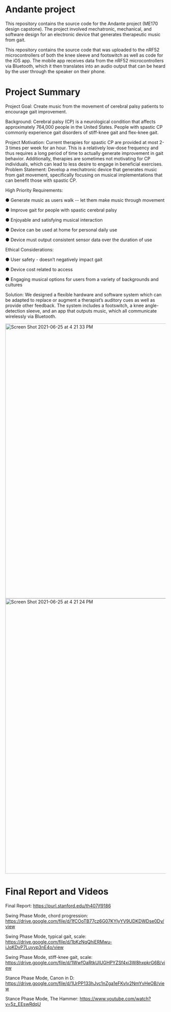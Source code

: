 # Andante project

This repository contains the source code for the Andante project (ME170 design capstone). The project involved mechatronic, mechanical, and software design for an electronic device that generates therapeutic music from gait.


This repository contains the source code that was uploaded to the nRF52 microcontrollers of both the knee sleeve and footswitch as well as code for the iOS app.
The mobile app receives data from the nRF52 microcontrollers via Bluetooth, which it then
translates into an audio output that can be heard by the user through the speaker on their phone.



# Project Summary

Project Goal: Create music from the movement of cerebral palsy patients to encourage gait
improvement.

Background: Cerebral palsy (CP) is a neurological condition that affects approximately 764,000
people in the United States. People with spastic CP commonly experience gait disorders of
stiff-knee gait and flex-knee gait.

Project Motivation: Current therapies for spastic CP are provided at most 2-3 times per week
for an hour. This is a relatively low-dose frequency and thus requires a long period of time to
actually generate improvement in gait behavior. Additionally, therapies are sometimes not
motivating for CP individuals, which can lead to less desire to engage in beneficial exercises.
Problem Statement: Develop a mechatronic device that generates music from gait movement,
specifically focusing on musical implementations that can benefit those with spastic CP.

High Priority Requirements:

  ● Generate music as users walk -- let them make music through movement

  ● Improve gait for people with spastic cerebral palsy

  ● Enjoyable and satisfying musical interaction

  ● Device can be used at home for personal daily use

  ● Device must output consistent sensor data over the duration of use

Ethical Considerations:

  ● User safety - doesn’t negatively impact gait

  ● Device cost related to access

  ● Engaging musical options for users from a variety of backgrounds and cultures

Solution: We designed a flexible hardware and software system which can be adapted to replace
or augment a therapist’s auditory cues as well as provide other feedback. The system includes a
footswitch, a knee angle-detection sleeve, and an app that outputs music, which all communicate wirelessly via Bluetooth.

<img width="861" alt="Screen Shot 2021-06-25 at 4 21 33 PM" src="https://user-images.githubusercontent.com/71303021/123486328-6ee03280-d5d1-11eb-97b1-396c7b43f2cb.png">
<img width="862" alt="Screen Shot 2021-06-25 at 4 21 24 PM" src="https://user-images.githubusercontent.com/71303021/123486334-730c5000-d5d1-11eb-8424-940840459898.png">

# Final Report and Videos
Final Report: https://purl.stanford.edu/th407jf9186

Swing Phase Mode, chord progression: https://drive.google.com/file/d/1fCOoTB77cz6G07KYIyYV9UDKDWDse0Dy/view

Swing Phase Mode, typical gait, scale: https://drive.google.com/file/d/1bKzNqQhiERMwu-iJoKDvP7Luyvp3nE4o/view

Swing Phase Mode, stiff-knee gait, scale: https://drive.google.com/file/d/1WwfOaRtkUIUGHPYZSf4xi3W8hxpkrG6B/view

Stance Phase Mode, Canon in D: https://drive.google.com/file/d/1UrPP133hJvc1nZga1eFKvlv2NmYvHeOB/view

Stance Phase Mode, The Hammer: https://www.youtube.com/watch?v=5z_EEswRdqU
